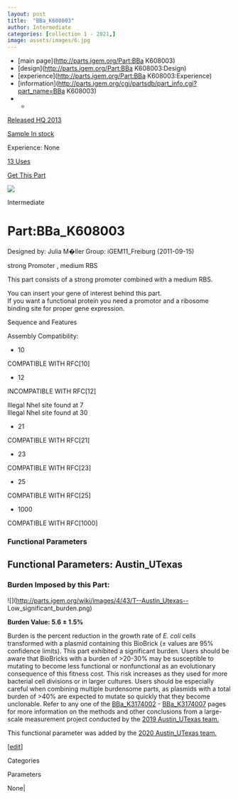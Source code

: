 ```yaml
---
layout: post
title:  "BBa_K608003"
author: Intermediate
categories: [collection 1 - 2021,] 
image: assets/images/6.jpg
---
```



  * [main page](http://parts.igem.org/Part:BBa K608003)
  * [design](http://parts.igem.org/Part:BBa K608003:Design)
  * [experience](http://parts.igem.org/Part:BBa K608003:Experience)
  * [information](http://parts.igem.org/cgi/partsdb/part_info.cgi?part_name=BBa K608003)
  *   * 

[Released HQ 2013](http://parts.igem.org/Help:Part_Status_Box)

[Sample In stock](http://parts.igem.org/Help:Part_Status_Box)

Experience: None

[13 Uses](http://parts.igem.org/partsdb/uses.cgi?part=BBa_K608003)

[ Get This Part](http://parts.igem.org/partsdb/get_part.cgi?part=BBa_K608003)

![](http://parts.igem.org/images/partbypart/icon_intermediate.png)

Intermediate

# Part:BBa_K608003

Designed by: Julia M�ller   Group: iGEM11_Freiburg   (2011-09-15)

strong Promoter , medium RBS

This part consists of a strong promoter combined with a medium RBS.  

You can insert your gene of interest behind this part.  
If you want a functional protein you need a promotor and a ribosome binding
site for proper gene expression.  

Sequence and Features

  

Assembly Compatibility:

  * 10

COMPATIBLE WITH RFC[10]

  * 12

INCOMPATIBLE WITH RFC[12]

Illegal NheI site found at 7  
Illegal NheI site found at 30  

  * 21

COMPATIBLE WITH RFC[21]

  * 23

COMPATIBLE WITH RFC[23]

  * 25

COMPATIBLE WITH RFC[25]

  * 1000

COMPATIBLE WITH RFC[1000]

  

### Functional Parameters

  

  

## Functional Parameters: Austin_UTexas

### Burden Imposed by this Part:

![](http://parts.igem.org/wiki/images/4/43/T--Austin_Utexas--
Low_significant_burden.png)

**Burden Value: 5.6 ± 1.5%**

Burden is the percent reduction in the growth rate of _E. coli_ cells
transformed with a plasmid containing this BioBrick (± values are 95%
confidence limits). This part exhibited a significant burden. Users should be
aware that BioBricks with a burden of >20-30% may be susceptible to mutating
to become less functional or nonfunctional as an evolutionary consequence of
this fitness cost. This risk increases as they used for more bacterial cell
divisions or in larger cultures. Users should be especially careful when
combining multiple burdensome parts, as plasmids with a total burden of >40%
are expected to mutate so quickly that they become unclonable. Refer to any
one of the [BBa_K3174002](http://parts.igem.org/Part:BBa_K3174002) \-
[BBa_K3174007](http://parts.igem.org/Part:BBa_K3174007) pages for more
information on the methods and other conclusions from a large-scale
measurement project conducted by the [2019 Austin_UTexas
team.](https://2019.igem.org/Team:Austin_UTexas)

This functional parameter was added by the [2020 Austin_UTexas
team.](https://2020.igem.org/Team:Austin_UTexas/Contribution)

[[edit](http://parts.igem.org/partsdb/part_info.cgi?part_name=BBa_K608003)]

Categories

Parameters

None|

